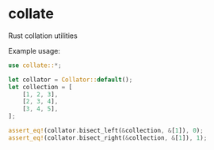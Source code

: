 # collate
Rust collation utilities

Example usage:
```rust
use collate::*;

let collator = Collator::default();
let collection = [
    [1, 2, 3],
    [2, 3, 4],
    [3, 4, 5],
];

assert_eq!(collator.bisect_left(&collection, &[1]), 0);
assert_eq!(collator.bisect_right(&collection, &[1]), 1);
```
